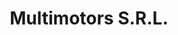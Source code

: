 ---
title: "Multimotors S.R.L."
url: /asuncion/multimotors-s-r-l-avenida-doctor-eusebio-ayala/
shop: Autohaus
---